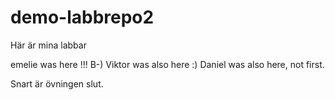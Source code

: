# demo-labbrepo2
Här är mina labbar

emelie was here !!! B-)
Viktor was also here :)
Daniel was also here, not first.

Snart är övningen slut.
